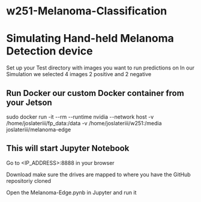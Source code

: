 # w251-Melanoma-Classification

# Simulating Hand-held Melanoma Detection device

Set up your Test directory with images you want to run predictions on
In our Simulation we selected 4 images 2 positive and 2 negative

## Run Docker our custom Docker container from your Jetson
sudo docker run -it --rm --runtime nvidia --network host -v /home/joslateriii/fp_data:/data -v /home/joslateriii/w251:/media joslateriii/melanoma-edge

## This will start Jupyter Notebook
Go to <IP_ADDRESS>:8888 in your browser

Download make sure the drives are mapped to where you have the GitHub repositoriy cloned

Open the Melanoma-Edge.pynb in Jupyter and run it


